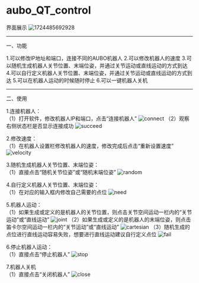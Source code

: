 # aubo_QT_control

界面展示
![1724485692928](https://github.com/user-attachments/assets/93154346-e022-4f34-881b-7441636fc209)

---
一、功能

1.可以修改IP地址和端口，连接不同的AUBO机器人
2.可以修改机器人的速度
3.可以随机生成机器人关节位置、末端位姿，并通过关节运动或直线运动的方式到达
4.可以自行定义机器人关节位置、末端位姿，并通过关节运动或直线运动的方式到达
5.可以在机器人运动的时候随时停止
6.可以一键机器人关机

---
二、使用

1.连接机器人：  
（1）打开软件，修改机器人IP和端口，点击“连接机器人”
![connect](https://github.com/user-attachments/assets/fd64ad2b-5de6-4b79-b062-a628447b06c2)
（2）观察右侧状态栏是否显示连接成功
![succeed](https://github.com/user-attachments/assets/19dc6aed-1cf4-4bbf-a411-da50a7b06517)

2.修改速度：  
（1）在机器人设置栏修改机器人的速度，修改完成后点击“重新设置速度”
![velocity](https://github.com/user-attachments/assets/79bcb803-29e1-4a47-988b-d1dd503baa3f)

3.随机生成机器人关节位置、末端位姿：  
（1）直接点击“随机关节位姿”或“随机末端位姿”
![random](https://github.com/user-attachments/assets/5a5e3990-9152-4dd9-bd34-a0cb49ed9f5b)

4.自行定义机器人关节位置、末端位姿：  
（1）在对应的输入框内修改自己需要的点位
![need](https://github.com/user-attachments/assets/d8925195-9389-4e89-a654-7b81ad02aff6)

5.机器人运动：  
（1）如果生成或定义的是机器人的关节位置，则点击关节空间运动一栏内的“关节运动”或“直线运动”
![joint](https://github.com/user-attachments/assets/af8c2854-8494-44ee-a5ca-ef5b7e1224c7)
（2）如果生成或定义的是机器人的末端位姿，则点击笛卡尔空间运动一栏内的“关节运动”或“直线运动”
![cartesian](https://github.com/user-attachments/assets/7d64fb87-a1dc-49ee-980a-e0f0b84653b3)
（3）随机生成的点位进行直线运动容易失败，想要进行直线运动建议自行定义点位
![fail](https://github.com/user-attachments/assets/0c24801f-87dc-46ab-961f-2bffd8db2b9e)

6.停止机器人运动：  
（1）直接点击“停止机器人”
![stop](https://github.com/user-attachments/assets/117e439b-a35b-4d5c-a434-4fa0f435d468)

7.机器人关机  
（1）直接点击“关闭机器人”
![close](https://github.com/user-attachments/assets/0d794391-e3d2-4449-8c64-aba9d5facd5e)








